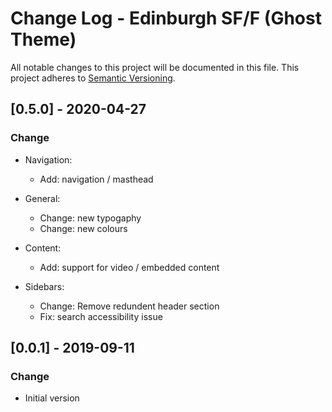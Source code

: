 # Change Log - Edinburgh SF/F (Ghost Theme)

All notable changes to this project will be documented in this file.
This project adheres to [Semantic Versioning](http://semver.org/).

## [0.5.0] - 2020-04-27

### Change

- Navigation:
  - Add: navigation / masthead

- General:
  - Change: new typogaphy
  - Change: new colours

- Content:
  - Add: support for video / embedded content

- Sidebars:
  - Change: Remove redundent header section
  - Fix: search accessibility issue

## [0.0.1] - 2019-09-11

### Change

- Initial version